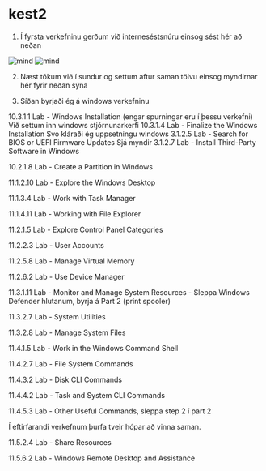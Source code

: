 # kest2
1.	Í fyrsta verkefninu gerðum við interneséstsnúru einsog sést hér að neðan


![mind](https://github.com/gitmaus1/vesmlok/blob/main/vesm/IMG_20220301_112542.jpg)
![mind](https://github.com/gitmaus1/vesmlok/blob/main/vesm/IMG_20220301_112544.jpg)


2.  Næst tókum við í sundur og settum aftur saman tölvu einsog myndirnar hér fyrir neðan sýna

2.	 Síðan byrjaði ég á windows verkefninu

10.3.1.1 Lab - Windows Installation (engar spurningar eru í þessu verkefni)
Við settum inn windows stjórnunarkerfi 
10.3.1.4 Lab - Finalize the Windows Installation
Svo kláraði ég uppsetningu windows
3.1.2.5 Lab - Search for BIOS or UEFI Firmware Updates
Sjá myndir
3.1.2.7 Lab - Install Third-Party Software in Windows

10.2.1.8 Lab - Create a Partition in Windows

11.1.2.10 Lab - Explore the Windows Desktop

11.1.3.4 Lab - Work with Task Manager

11.1.4.11 Lab - Working with File Explorer

11.2.1.5 Lab - Explore Control Panel Categories

11.2.2.3 Lab - User Accounts

11.2.5.8 Lab - Manage Virtual Memory

11.2.6.2 Lab - Use Device Manager

11.3.1.11 Lab - Monitor and Manage System Resources - Sleppa Windows Defender hlutanum, byrja á Part 2 (print spooler)

11.3.2.7 Lab - System Utilities

11.3.2.8 Lab - Manage System Files

11.4.1.5 Lab - Work in the Windows Command Shell

11.4.2.7 Lab - File System Commands

11.4.3.2 Lab - Disk CLI Commands

11.4.4.2 Lab - Task and System CLI Commands

11.4.5.3 Lab - Other Useful Commands, sleppa step 2 í part 2



Í eftirfarandi verkefnum þurfa tveir hópar að vinna saman.

11.5.2.4 Lab - Share Resources

11.5.6.2 Lab - Windows Remote Desktop and Assistance



